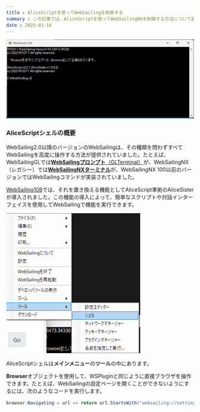```yaml
---
title : AliceScriptを使ってWebSailingを制御する
summary : この記事では、AliceScriptを使ってWebSailingNXを制御する方法について説明します。
date : 2023-03-14
---
```


![AliceScriptシェル](./media/0.png)

### AliceScriptシェルの概要
WebSailing2.0以降のバージョンのWebSailingは、その種類を問わずすべてWebSailingを高度に操作する方法が提供されていました。たとえば、WebSailingGLでは[**WebSailingプロンプト**（GLTerminal）](../gl/guide/command-reference.md)が、WebSailingNX（レガシー）では[**WebSailingNXターミナル**](../legacy/guide/command-reference.md)が、WebSailingNX 100以前のバージョンではWebSailingコマンドが実装されていました。

[WebSailing108](../changelog/1080.md)では、それを置き換える機能としてAliceScript準拠のAliceSisterが導入されました。この機能の導入によって、簡単なスクリプトや対話インターフェイスを使用してWebSailingで機能を実行できます。

![シェルの場所](./media/1.png)

AliceScriptシェルは**メインメニュー**の**ツール**の中にあります。

**Browser**オブジェクトを使用して、WSPluginと同じように直接ブラウザを操作できます。たとえば、WebSailingの設定ページを開くことができないようにするには、次のようなコードを実行します。

```cs title="AliceScriptシェル"
browser.Navigating = url => return url.StartsWith("websailing://settings");
```